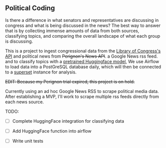 ## Political Coding

Is there a difference in what senators and representatives are discussing in congress and what is being discussed in the news? The best way to answer that is by collecting immense amounts of data from both sources, classifying topics, and comparing the overall landscape of what each group is discussing.

This is a project to ingest congressional data from the [Library of Congress's API]([https://api.data.gov/docs/developer-manual/]) and political news from ~~Perignon's News API~~. a Google News rss feed. and to classify topics with a [pretrained Huggingface model](https://huggingface.co/poltextlab/xlm-roberta-large-english-legislative-cap-v3), We use Airflow to load data into a PostGreSQL database daily, which will then be connected to a [superset](https://superset.apache.org/) instance for analysis.

~~EDIT: Because my Perignon trial expired, this project is on hold.~~

Currently using an ad hoc Google News RSS to scrape political media data. After establishing a MVP, I'll work to scrape multiple rss feeds directly from each news source.

TODO:
- [ ] Complete HuggingFace integration for classifying data

- [ ] Add HuggingFace function into airflow

- [ ] Write unit tests
